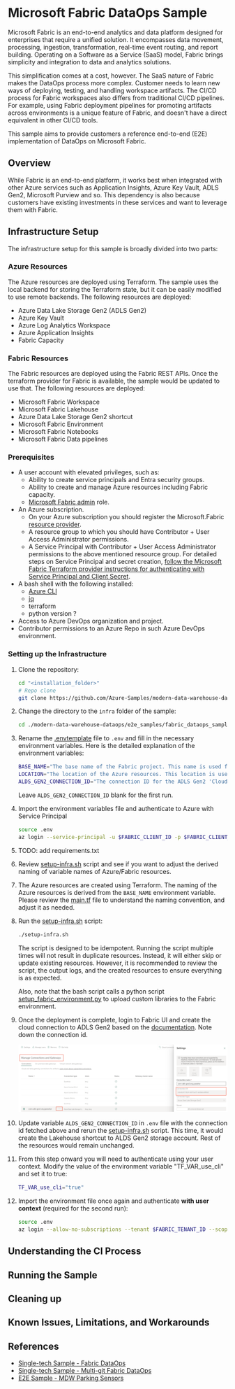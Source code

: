 # Microsoft Fabric DataOps Sample

Microsoft Fabric is an end-to-end analytics and data platform designed for enterprises that require a unified solution. It encompasses data movement, processing, ingestion, transformation, real-time event routing, and report building. Operating on a Software as a Service (SaaS) model, Fabric brings simplicity and integration to data and analytics solutions.

This simplification comes at a cost, however. The SaaS nature of Fabric makes the DataOps process more complex. Customer needs to learn new ways of deploying, testing, and handling workspace artifacts. The CI/CD process for Fabric workspaces also differs from traditional CI/CD pipelines. For example, using Fabric deployment pipelines for promoting artifacts across environments is a unique feature of Fabric, and doesn't have a direct equivalent in other CI/CD tools.

This sample aims to provide customers a reference end-to-end (E2E) implementation of DataOps on Microsoft Fabric.

## Overview

While Fabric is an end-to-end platform, it works best when integrated with other Azure services such as Application Insights, Azure Key Vault, ADLS Gen2, Microsoft Purview and so. This dependency is also because customers have existing investments in these services and want to leverage them with Fabric.

## Infrastructure Setup

The infrastructure setup for this sample is broadly divided into two parts:

### Azure Resources

The Azure resources are deployed using Terraform. The sample uses the local backend for storing the Terraform state, but it can be easily modified to use remote backends. The following resources are deployed:

- Azure Data Lake Storage Gen2 (ADLS Gen2)
- Azure Key Vault
- Azure Log Analytics Workspace
- Azure Application Insights
- Fabric Capacity

### Fabric Resources

The Fabric resources are deployed using the Fabric REST APIs. Once the terraform provider for Fabric is available, the sample would be updated to use that. The following resources are deployed:

- Microsoft Fabric Workspace
- Microsoft Fabric Lakehouse
- Azure Data Lake Storage Gen2 shortcut
- Microsoft Fabric Environment
- Microsoft Fabric Notebooks
- Microsoft Fabric Data pipelines

### Prerequisites

- A user account with elevated privileges, such as:
  - Ability to create service principals and Entra security groups.
  - Ability to create and manage Azure resources including Fabric capacity.
  - [Microsoft Fabric admin](https://learn.microsoft.com/fabric/admin/microsoft-fabric-admin) role.
- An Azure subscription.
  - On your Azure subscription you should register the Microsoft.Fabric [resource provider](https://learn.microsoft.com/azure/azure-resource-manager/management/resource-providers-and-types#register-resource-provider).
  - A resource group to which you should have Contributor + User Access Administrator permissions.
  - A Service Principal with Contributor + User Access Administrator permissions to the above mentioned resource group. For detailed steps on Service Principal and secret creation, [follow the Microsoft Fabric Terraform provider instructions for authenticating with Service Principal and Client Secret](https://registry.terraform.io/providers/microsoft/fabric/latest/docs/guides/auth_spn_secret).
- A bash shell with the following installed:
  - [Azure CLI](https://docs.microsoft.com/cli/azure/install-azure-cli?view=azure-cli-latest)
  - [jq](https://jqlang.github.io/jq/download/)
  - terraform
  - python version ?
- Access to Azure DevOps organization and project.
- Contributor permissions to an Azure Repo in such Azure DevOps environment.

### Setting up the Infrastructure

1. Clone the repository:

    ```bash
    cd "<installation_folder>"
    # Repo clone
    git clone https://github.com/Azure-Samples/modern-data-warehouse-dataops.git
    ```

1. Change the directory to the `infra` folder of the sample:

    ```bash
    cd ./modern-data-warehouse-dataops/e2e_samples/fabric_dataops_sample/infra
    ```

1. Rename the [.envtemplate](./.envtemplate) file to `.env` and fill in the necessary environment variables. Here is the detailed explanation of the environment variables:

    ```bash
    BASE_NAME="The base name of the Fabric project. This name is used for naming the Azure and Fabric resources."
    LOCATION="The location of the Azure resources. This location is used for creating the Azure resources."
    ALDS_GEN2_CONNECTION_ID="The connection ID for the ADLS Gen2 'Cloud Connection'. If not provided, the ALDS Gen2 shortcut creation would be skipped."
    ```

    Leave `ALDS_GEN2_CONNECTION_ID` blank for the first run.

1. Import the environment variables file and authenticate to Azure with Service Principal
    ```bash
    source .env
    az login --service-principal -u $FABRIC_CLIENT_ID -p $FABRIC_CLIENT_SECRET --tenant $FABRIC_TENANT_ID
    ```

1. TODO: add requirements.txt

1. Review [setup-infra.sh](./infra/setup-infra.sh) script and see if you want to adjust the derived naming of variable names of Azure/Fabric resources.

1. The Azure resources are created using Terraform. The naming of the Azure resources is derived from the `BASE_NAME` environment variable. Please review the [main.tf](./infra/terraform/main.tf) file to understand the naming convention, and adjust it as needed.

1. Run the [setup-infra.sh](./infra/setup-infra.sh) script:

    ```bash
    ./setup-infra.sh
    ```

    The script is designed to be idempotent. Running the script multiple times will not result in duplicate resources. Instead, it will either skip or update existing resources. However, it is recommended to review the script, the output logs, and the created resources to ensure everything is as expected.

    Also, note that the bash script calls a python script [setup_fabric_environment.py](./infra/scripts/setup_fabric_environment.py) to upload custom libraries to the Fabric environment.

1. Once the deployment is complete, login to Fabric UI and create the cloud connection to ADLS Gen2 based on the [documentation](https://learn.microsoft.com/en-us/fabric/data-factory/connector-azure-data-lake-storage-gen2#set-up-your-connection-in-a-data-pipeline). Note down the connection id.

    ![fetching-connection-id](./images/cloud-connection.png)

1. Update variable `ALDS_GEN2_CONNECTION_ID` in `.env` file with the connection id fetched above and rerun the [setup-infra.sh](./infra/setup-infra.sh) script. This time, it would create the Lakehouse shortcut to ALDS Gen2 storage account. Rest of the resources would remain unchanged.

1. From this step onward you will need to authenticate using your user context. Modify the value of the environment variable "TF_VAR_use_cli" and set it to true:
    ```bash
    TF_VAR_use_cli="true"
    ```

1. Import the environment file once again and authenticate **with user context** (required for the second run):

    ```bash
    source .env
    az login --allow-no-subscriptions --tenant $FABRIC_TENANT_ID --scope api://fabric_terraform_provider/.default
    ```

## Understanding the CI Process

## Running the Sample

## Cleaning up

## Known Issues, Limitations, and Workarounds

## References

- [Single-tech Sample - Fabric DataOps](./../../single_tech_samples/fabric/fabric_ci_cd/README.md)
- [Single-tech Sample - Multi-git Fabric DataOps](./../../single_tech_samples/fabric/fabric_cicd_gitlab/README.md)
- [E2E Sample - MDW Parking Sensors](./../parking_sensors/README.md)
